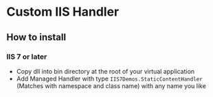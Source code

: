 # Custom IIS Handler

## How to install

### IIS 7 or later
- Copy dll into bin directory at the root of your virtual application
- Add Managed Handler with type `IIS7Demos.StaticContentHandler` (Matches with namespace and class name) with any name you like
